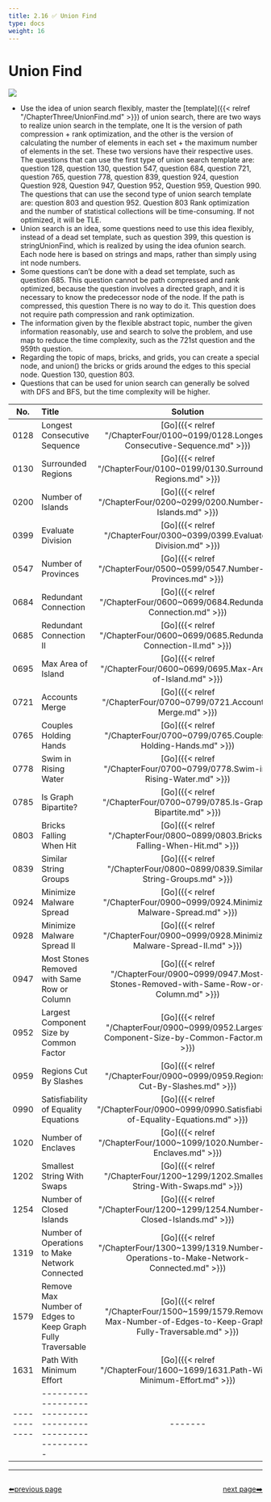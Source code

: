 ```yaml
---
title: 2.16 ✅ Union Find
type: docs
weight: 16
---
```


# Union Find

![](https://img.halfrost.com/Leetcode/Union_Find.png)
- Use the idea of ​​union search flexibly, master the [template]({{< relref "/ChapterThree/UnionFind.md" >}}) of union search, there are two ways to realize union search in the template, one It is the version of path compression + rank optimization, and the other is the version of calculating the number of elements in each set + the maximum number of elements in the set. These two versions have their respective uses. The questions that can use the first type of union search template are: question 128, question 130, question 547, question 684, question 721, question 765, question 778, question 839, question 924, question Question 928, Question 947, Question 952, Question 959, Question 990. The questions that can use the second type of union search template are: question 803 and question 952. Question 803 Rank optimization and the number of statistical collections will be time-consuming. If not optimized, it will be TLE.
- Union search is an idea, some questions need to use this idea flexibly, instead of a dead set template, such as question 399, this question is stringUnionFind, which is realized by using the idea of ​​union search. Each node here is based on strings and maps, rather than simply using int node numbers.
- Some questions can’t be done with a dead set template, such as question 685. This question cannot be path compressed and rank optimized, because the question involves a directed graph, and it is necessary to know the predecessor node of the node. If the path is compressed, this question There is no way to do it. This question does not require path compression and rank optimization.
- The information given by the flexible abstract topic, number the given information reasonably, use and search to solve the problem, and use map to reduce the time complexity, such as the 721st question and the 959th question.
- Regarding the topic of maps, bricks, and grids, you can create a special node, and union() the bricks or grids around the edges to this special node. Question 130, question 803.
- Questions that can be used for union search can generally be solved with DFS and BFS, but the time complexity will be higher.


| No.      | Title | Solution | Difficulty | TimeComplexity | SpaceComplexity |Favorite| Acceptance |
|:--------:|:------- | :--------: | :----------: | :----: | :-----: | :-----: |:-----: |
|0128|Longest Consecutive Sequence|[Go]({{< relref "/ChapterFour/0100~0199/0128.Longest-Consecutive-Sequence.md" >}})|Medium| O(n)| O(n)|❤️|48.6%|
|0130|Surrounded Regions|[Go]({{< relref "/ChapterFour/0100~0199/0130.Surrounded-Regions.md" >}})|Medium| O(m\*n)| O(m\*n)||36.6%|
|0200|Number of Islands|[Go]({{< relref "/ChapterFour/0200~0299/0200.Number-of-Islands.md" >}})|Medium| O(m\*n)| O(m\*n)||56.9%|
|0399|Evaluate Division|[Go]({{< relref "/ChapterFour/0300~0399/0399.Evaluate-Division.md" >}})|Medium| O(n)| O(n)||59.6%|
|0547|Number of Provinces|[Go]({{< relref "/ChapterFour/0500~0599/0547.Number-of-Provinces.md" >}})|Medium| O(n^2)| O(n)||63.7%|
|0684|Redundant Connection|[Go]({{< relref "/ChapterFour/0600~0699/0684.Redundant-Connection.md" >}})|Medium| O(n)| O(n)||62.2%|
|0685|Redundant Connection II|[Go]({{< relref "/ChapterFour/0600~0699/0685.Redundant-Connection-II.md" >}})|Hard| O(n)| O(n)||34.1%|
|0695|Max Area of Island|[Go]({{< relref "/ChapterFour/0600~0699/0695.Max-Area-of-Island.md" >}})|Medium||||71.8%|
|0721|Accounts Merge|[Go]({{< relref "/ChapterFour/0700~0799/0721.Accounts-Merge.md" >}})|Medium| O(n)| O(n)|❤️|56.3%|
|0765|Couples Holding Hands|[Go]({{< relref "/ChapterFour/0700~0799/0765.Couples-Holding-Hands.md" >}})|Hard| O(n)| O(n)|❤️|56.8%|
|0778|Swim in Rising Water|[Go]({{< relref "/ChapterFour/0700~0799/0778.Swim-in-Rising-Water.md" >}})|Hard| O(n^2)| O(n)|❤️|59.8%|
|0785|Is Graph Bipartite?|[Go]({{< relref "/ChapterFour/0700~0799/0785.Is-Graph-Bipartite.md" >}})|Medium||||53.1%|
|0803|Bricks Falling When Hit|[Go]({{< relref "/ChapterFour/0800~0899/0803.Bricks-Falling-When-Hit.md" >}})|Hard| O(n^2)| O(n)|❤️|34.3%|
|0839|Similar String Groups|[Go]({{< relref "/ChapterFour/0800~0899/0839.Similar-String-Groups.md" >}})|Hard| O(n^2)| O(n)||48.0%|
|0924|Minimize Malware Spread|[Go]({{< relref "/ChapterFour/0900~0999/0924.Minimize-Malware-Spread.md" >}})|Hard| O(m\*n)| O(n)||42.1%|
|0928|Minimize Malware Spread II|[Go]({{< relref "/ChapterFour/0900~0999/0928.Minimize-Malware-Spread-II.md" >}})|Hard| O(m\*n)| O(n)|❤️|42.7%|
|0947|Most Stones Removed with Same Row or Column|[Go]({{< relref "/ChapterFour/0900~0999/0947.Most-Stones-Removed-with-Same-Row-or-Column.md" >}})|Medium| O(n)| O(n)||58.9%|
|0952|Largest Component Size by Common Factor|[Go]({{< relref "/ChapterFour/0900~0999/0952.Largest-Component-Size-by-Common-Factor.md" >}})|Hard| O(n)| O(n)|❤️|40.1%|
|0959|Regions Cut By Slashes|[Go]({{< relref "/ChapterFour/0900~0999/0959.Regions-Cut-By-Slashes.md" >}})|Medium| O(n^2)| O(n^2)|❤️|69.2%|
|0990|Satisfiability of Equality Equations|[Go]({{< relref "/ChapterFour/0900~0999/0990.Satisfiability-of-Equality-Equations.md" >}})|Medium| O(n)| O(n)||50.5%|
|1020|Number of Enclaves|[Go]({{< relref "/ChapterFour/1000~1099/1020.Number-of-Enclaves.md" >}})|Medium||||65.5%|
|1202|Smallest String With Swaps|[Go]({{< relref "/ChapterFour/1200~1299/1202.Smallest-String-With-Swaps.md" >}})|Medium||||57.6%|
|1254|Number of Closed Islands|[Go]({{< relref "/ChapterFour/1200~1299/1254.Number-of-Closed-Islands.md" >}})|Medium||||64.1%|
|1319|Number of Operations to Make Network Connected|[Go]({{< relref "/ChapterFour/1300~1399/1319.Number-of-Operations-to-Make-Network-Connected.md" >}})|Medium||||58.9%|
|1579|Remove Max Number of Edges to Keep Graph Fully Traversable|[Go]({{< relref "/ChapterFour/1500~1599/1579.Remove-Max-Number-of-Edges-to-Keep-Graph-Fully-Traversable.md" >}})|Hard||||53.2%|
|1631|Path With Minimum Effort|[Go]({{< relref "/ChapterFour/1600~1699/1631.Path-With-Minimum-Effort.md" >}})|Medium||||55.6%|
|------------|-------------------------------------------------------|-------| ----------------| ---------------|-------------|-------------|-------------|


----------------------------------------------
<div style="display: flex;justify-content: space-between;align-items: center;">
<p><a href="https://books.halfrost.com/leetcode/ChapterTwo/Bit_Manipulation/">⬅️previous page</a></p>
<p><a href="https://books.halfrost.com/leetcode/ChapterTwo/Sliding_Window/">next page➡️</a></p>
</div>
